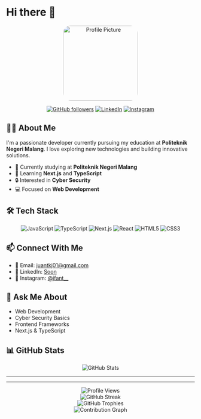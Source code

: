 # Hi there 👋

<div align="center">
  <img src="https://i.pinimg.com/originals/0b/79/6a/0b796a2198f36cdb21c4357592a10ecf.gif" width="200" style="border-radius: 10%" alt="Profile Picture">
  
  [![GitHub followers](https://img.shields.io/github/followers/JuanGans?label=Follow&style=social)](https://github.com/JuanGans)
  [![LinkedIn](https://img.shields.io/badge/LinkedIn-Connect-blue)](https://linkedin.com/in/soon)
  [![Instagram](https://img.shields.io/badge/Instagram-Follow-pink)](https://www.instagram.com/jfant__)
</div>

## 👨‍🎓 About Me

I'm a passionate developer currently pursuing my education at **Politeknik Negeri Malang**. I love exploring new technologies and building innovative solutions.

- 🔭 Currently studying at **Politeknik Negeri Malang**
- 🌱 Learning **Next.js** and **TypeScript**
- 🔒 Interested in **Cyber Security**
- 💻 Focused on **Web Development**

## 🛠️ Tech Stack

<div align="center">
  
  ![JavaScript](https://img.shields.io/badge/JavaScript-F7DF1E?style=for-the-badge&logo=javascript&logoColor=black)
  ![TypeScript](https://img.shields.io/badge/TypeScript-007ACC?style=for-the-badge&logo=typescript&logoColor=white)
  ![Next.js](https://img.shields.io/badge/Next.js-000000?style=for-the-badge&logo=next.js&logoColor=white)
  ![React](https://img.shields.io/badge/React-20232A?style=for-the-badge&logo=react&logoColor=61DAFB)
  ![HTML5](https://img.shields.io/badge/HTML5-E34F26?style=for-the-badge&logo=html5&logoColor=white)
  ![CSS3](https://img.shields.io/badge/CSS3-1572B6?style=for-the-badge&logo=css3&logoColor=white)
</div>

## 📫 Connect With Me

- 📧 Email: [juantkj01@gmail.com](mailto:juantkj01@gmail.com)
- 💼 LinkedIn: [Soon](soon)
- 📸 Instagram: [@jfant__](https://www.instagram.com/jfant__)

## 💬 Ask Me About

- Web Development
- Cyber Security Basics
- Frontend Frameworks
- Next.js & TypeScript

## 📊 GitHub Stats

<div align="center">
  <img src="https://github-readme-stats.vercel.app/api?username=JuanGans&show_icons=true&theme=radical" alt="GitHub Stats" />
</div>

---



---

<div align="center">
  <img src="https://komarev.com/ghpvc/?username=JuanGans&style=flat-square&color=blue" alt="Profile Views" />
</div>

<div align="center">
  <img src="https://github-readme-streak-stats.herokuapp.com/?user=JuanGans&theme=radical" alt="GitHub Streak" />
</div>

<div align="center">
  <img src="https://github-profile-trophy.vercel.app/?username=JuanGans&theme=radical&row=1&column=7" alt="GitHub Trophies" />
</div>

<div align="center">
  <img src="https://github-contribution-stats.vercel.app/api/?username=JuanGans" alt="Contribution Graph" />
</div>
